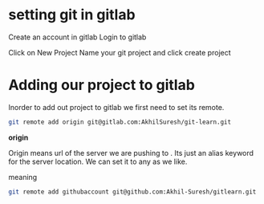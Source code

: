 # setting git in gitlab

Create an account in gitlab
Login to gitlab

Click on New Project
Name your git project and click create project

# Adding our project to gitlab

Inorder to add out project to gitlab we first need to set its remote.

```sh
git remote add origin git@gitlab.com:AkhilSuresh/git-learn.git
```

__origin__

Origin means url of the server we are pushing to . Its just an alias keyword for the server location. We can set it to any as we like.

meaning
```sh
git remote add githubaccount git@github.com:Akhil-Suresh/gitlearn.git
``` 